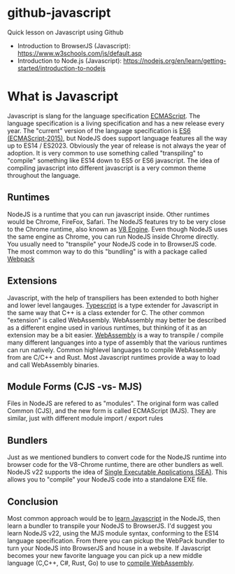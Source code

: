 # github-javascript
Quick lesson on Javascript using Github

* Introduction to BrowserJS (Javascript): https://www.w3schools.com/js/default.asp
* Introduction to Node.js (Javascript): https://nodejs.org/en/learn/getting-started/introduction-to-nodejs

# What is Javascript

Javascript is slang for the language specification [ECMAScript][a].  The language specification is a living specification and has a new release every year.  The "current" version of the language specification is [ES6 (ECMAScript-2015)][b], but NodeJS does support language features all the way up to ES14 / ES2023.  Obviously the year of release is not always the year of adoption.  It is very common to use something called "transpiling" to "compile" something like ES14 down to ES5 or ES6 javascript.  The idea of compiling javascript into different javascript is a very common theme throughout the language.

## Runtimes

NodeJS is a runtime that you can run javascript inside.  Other runtimes would be Chrome, FireFox, Safari.  The NodeJS features try to be very close to the Chrome runtime, also known as [V8 Engine][b].  Even though NodeJS uses the same engine as Chrome, you can run NodeJS inside Chrome directly.  You usually need to "transpile" your NodeJS code in to BrowserJS code.  The most common way to do this "bundling" is with a package called [Webpack][c]

## Extensions

Javascript, with the help of transpiliers has been extended to both higher and lower level langauges.  [Typescript][d] is a type extender for Javascript in the same way that C++ is a class extender for C.  The other common "extension" is called WebAssembly.  WebAssembly may better be described as a different engine used in various runtimes, but thinking of it as an extension may be a bit easier.  [WebAssembly][e] is a way to transpile / compile many different languanges into a type of assembly that the various runtimes can run natively.  Common highlevel languages to compile WebAssembly from are C/C++ and Rust.  Most Javascript runtimes provide a way to load and call WebAssembly binaries.

## Module Forms (CJS -vs- MJS)

Files in NodeJS are refered to as "modules".  The original form was called Common (CJS), and the new form is called ECMAScript (MJS).  They are similar, just with different module import / export rules

## Bundlers

Just as we mentioned bundlers to convert code for the NodeJS runtime into browser code for the V8-Chrome runtime, there are other bundlers as well.  NodeJS v22 supports the idea of [Single Executable Applications (SEA)][f].  This allows you to "compile" your NodeJS code into a standalone EXE file.

## Conclusion

Most common approach would be to [learn Javascript][g] in the NodeJS, then learn a bundler to transpile your NodeJS to BrowserJS.  I'd suggest you learn NodeJS v22, using the MJS module syntax, conforming to the ES14 language specification.  From there you can pickup the WebPack bundler to turn your NodeJS into BrowserJS and house in a website.  If Javascript becomes your new favorite language you can pick up a new middle language (C,C++, C#, Rust, Go) to use to [compile WebAssembly][e].

[a]: https://en.wikipedia.org/wiki/ECMAScript
[b]: https://v8.dev/
[c]: https://www.sitepoint.com/webpack-beginner-guide/
[d]: https://www.typescriptlang.org/
[e]: https://webassembly.org/
[f]: https://nodejs.org/api/single-executable-applications.html
[g]: https://nodejs.org/en/learn/getting-started/introduction-to-nodejs
[e]: https://webassembly.org/getting-started/developers-guide/
